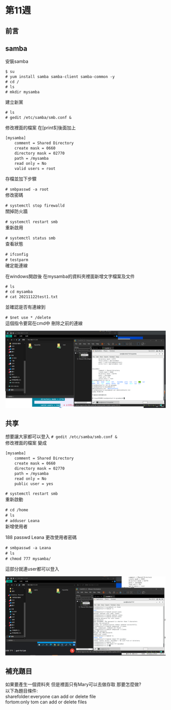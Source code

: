 # 第11週

## 前言

## samba

安裝samba  

    $ su  
    # yum install samba samba-client samba-common -y
    # cd /
    # ls
    # mkdir mysamba

建立新黨  

    # ls
    # gedit /etc/samba/smb.conf &
修改裡面的檔案 在[print$]後面加上  

    [mysamba]
        comment = Shared Directory
        create mask = 0660
        directory mask = 02770
        path = /mysamba
        read only = No
        valid users = root

存檔並加下步驟  

` # smbpasswd -a root `  
修改密碼  

` # systemctl stop firewalld `  
關掉防火牆  

` # systemctl restart smb `  
重新啟用  

` # systemctl status smb `  
查看狀態  

` # ifconfig `  
` # testparm `  
確定能連線  

在windows開啟後 在mysamba的資料夾裡面新增文字檔案及文件  

    # ls  
    # cd mysamba  
    # cat 20211122test1.txt  
並確認是否有連線到    

` # $net use * /delete `  
這個指令要寫在cmd中 刪除之前的連線  

<img src=./picture/2021-11-22samba.png/>

##  共享
想要讓大家都可以登入
` # gedit /etc/samba/smb.conf & `  
修改裡面的檔案 變成  

    [mysamba]
        comment = Shared Directory
        create mask = 0660
        directory mask = 02770
        path = /mysamba
        read only = No
        public user = yes

` # systemctl restart smb `  
重新啟動  

` # cd /home `  
` # ls `  
` # adduser Leana `  
新增使用者  

  188  passwd Leana
更改使用者密碼

` # smbpasswd -a Leana `  
` # ls `  
` # chmod 777 mysamba/ `  

這部分就連user都可以登入  

<img src=./picture/2021-11-22sambaCreateNewUser.png/>

## 補充題目

如果要產生一個資料夾 但是裡面只有Mary可以去做存取 那要怎麼做?  
以下為題目條件:  
sharefolder:everyone can add or delete file  
fortom:only tom can add or delete files  

